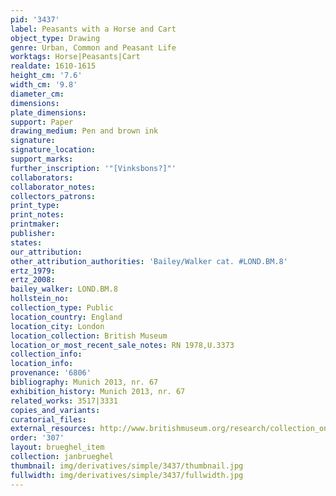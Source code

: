 ```yaml
---
pid: '3437'
label: Peasants with a Horse and Cart
object_type: Drawing
genre: Urban, Common and Peasant Life
worktags: Horse|Peasants|Cart
realdate: 1610-1615
height_cm: '7.6'
width_cm: '9.8'
diameter_cm:
dimensions:
plate_dimensions:
support: Paper
drawing_medium: Pen and brown ink
signature:
signature_location:
support_marks:
further_inscription: '"[Vinksbons?]"'
collaborators:
collaborator_notes:
collectors_patrons:
print_type:
print_notes:
printmaker:
publisher:
states:
our_attribution:
other_attribution_authorities: 'Bailey/Walker cat. #LOND.BM.8'
ertz_1979:
ertz_2008:
bailey_walker: LOND.BM.8
hollstein_no:
collection_type: Public
location_country: England
location_city: London
location_collection: British Museum
location_or_most_recent_sale_notes: RN 1978,U.3373
collection_info:
location_info:
provenance: '6806'
bibliography: Munich 2013, nr. 67
exhibition_history: Munich 2013, nr. 67
related_works: 3517|3331
copies_and_variants:
curatorial_files:
external_resources: http://www.britishmuseum.org/research/collection_online/collection_object_details.aspx?objectId=712291&partId=1&searchText=1978%2CU.3373&page=1
order: '307'
layout: brueghel_item
collection: janbrueghel
thumbnail: img/derivatives/simple/3437/thumbnail.jpg
fullwidth: img/derivatives/simple/3437/fullwidth.jpg
---
```

